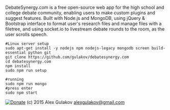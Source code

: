 
DebateSynergy.com is a free open-source web app for the high school and college debate community, enabling users to make custom plugins and suggest features. Built with Node.js and MongoDB, using jQuery & Bootstrap interface to format user's research files and manage files with a filetree, and using socket.io to livestream debate rounds to the room, as the user scrolls speech.


```
#Linux server setup
sudo apt-get install -y nodejs npm nodejs-legacy mongodb screen build-essential python git 
git clone https://github.com/gulakov/debatesynergy.com
cd debatesynergy.com
npm install
sudo npm run setup

#running
sudo npm run mongo
#press enter
sudo npm start
```


[![Donate](https://www.paypalobjects.com/en_US/i/btn/btn_donate_LG.gif)](https://www.paypal.com/cgi-bin/webscr?cmd=_s-xclick&hosted_button_id=RPK6PTFJ6ZJFC) (c) 2015 Alex Gulakov alexgulakov@gmail.com
